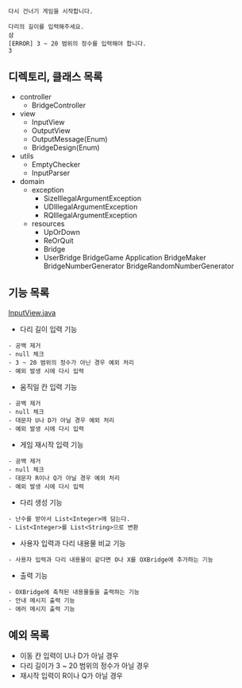 ```
다시 건너기 게임을 시작합니다.

다리의 길이를 입력해주세요.
삼
[ERROR] 3 ~ 20 범위의 정수를 입력해야 합니다.
3
```

## 디렉토리, 클래스 목록

- controller
    - BridgeController
- view
    - InputView
    - OutputView
    - OutputMessage(Enum)
    - BridgeDesign(Enum)
- utils
    - EmptyChecker
    - InputParser
- domain
    - exception
        - SizeIllegalArgumentException
        - UDIllegalArgumentException
        - RQIllegalArgumentException
    - resources
        - UpOrDown
        - ReOrQuit
        - Bridge
        - UserBridge
          BridgeGame
          Application
          BridgeMaker
          BridgeNumberGenerator
          BridgeRandomNumberGenerator

## 기능 목록

[InputView.java](../src/main/java/bridge/view/InputView.java)

- 다리 길이 입력 기능

```
- 공백 제거
- null 체크
- 3 ~ 20 범위의 정수가 아닌 경우 예외 처리
- 예외 발생 시에 다시 입력
```

- 움직일 칸 입력 기능

```
- 공백 제거
- null 체크
- 대문자 U나 D가 아닐 경우 예외 처리
- 예외 발생 시에 다시 입력
```

- 게임 재시작 입력 기능

```
- 공백 제거
- null 체크
- 대문자 R이나 Q가 아닐 경우 예외 처리
- 예외 발생 시에 다시 입력
```

- 다리 생성 기능

```
- 난수를 받아서 List<Integer>에 담는다.
- List<Integer>를 List<String>으로 변환
```

- 사용자 입력과 다리 내용물 비교 기능

```
- 사용자 입력과 다리 내용물이 같다면 O나 X를 OXBridge에 추가하는 기능
```

- 출력 기능

```
- OXBridge에 축적된 내용물들을 출력하는 기능
- 안내 메시지 출력 기능
- 에러 메시지 출력 기능
```

## 예외 목록

- 이동 칸 입력이 U나 D가 아닐 경우
- 다리 길이가 3 ~ 20 범위의 정수가 아닐 경우
- 재시작 입력이 R이나 Q가 아닐 경우